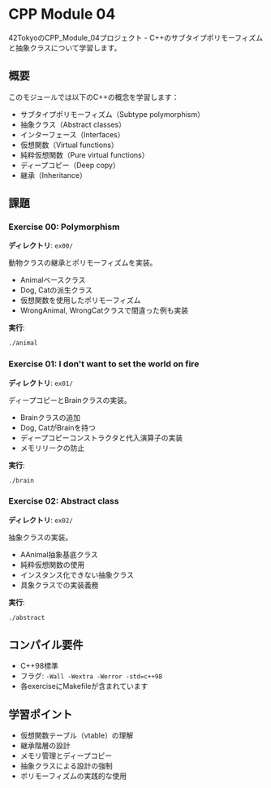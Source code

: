 # CPP Module 04

42TokyoのCPP_Module_04プロジェクト - C++のサブタイプポリモーフィズムと抽象クラスについて学習します。

## 概要

このモジュールでは以下のC++の概念を学習します：
- サブタイプポリモーフィズム（Subtype polymorphism）
- 抽象クラス（Abstract classes）
- インターフェース（Interfaces）
- 仮想関数（Virtual functions）
- 純粋仮想関数（Pure virtual functions）
- ディープコピー（Deep copy）
- 継承（Inheritance）

## 課題

### Exercise 00: Polymorphism
**ディレクトリ**: `ex00/`

動物クラスの継承とポリモーフィズムを実装。
- Animalベースクラス
- Dog, Catの派生クラス
- 仮想関数を使用したポリモーフィズム
- WrongAnimal, WrongCatクラスで間違った例も実装

**実行**:
```bash
./animal
```

### Exercise 01: I don't want to set the world on fire
**ディレクトリ**: `ex01/`

ディープコピーとBrainクラスの実装。
- Brainクラスの追加
- Dog, CatがBrainを持つ
- ディープコピーコンストラクタと代入演算子の実装
- メモリリークの防止

**実行**:
```bash
./brain
```

### Exercise 02: Abstract class
**ディレクトリ**: `ex02/`

抽象クラスの実装。
- AAnimal抽象基底クラス
- 純粋仮想関数の使用
- インスタンス化できない抽象クラス
- 具象クラスでの実装義務

**実行**:
```bash
./abstract
```

## コンパイル要件

- C++98標準
- フラグ: `-Wall -Wextra -Werror -std=c++98`
- 各exerciseにMakefileが含まれています

## 学習ポイント

- 仮想関数テーブル（vtable）の理解
- 継承階層の設計
- メモリ管理とディープコピー
- 抽象クラスによる設計の強制
- ポリモーフィズムの実践的な使用
